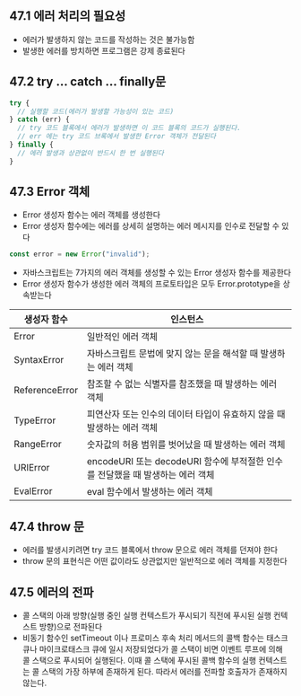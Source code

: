 ## 47.1 에러 처리의 필요성

- 에러가 발생하지 않는 코드를 작성하는 것은 불가능함
- 발생한 에러를 방치하면 프로그램은 강제 종료된다

## 47.2 try … catch … finally문

```jsx
try {
  // 실행할 코드(에러가 발생할 가능성이 있는 코드)
} catch (err) {
  // try 코드 블록에서 에러가 발생하면 이 코드 블록의 코드가 실행된다.
  // err 에는 try 코드 브록에서 발생한 Error 객체가 전달된다
} finally {
  // 에러 발생과 상관없이 반드시 한 번 실행된다
}
```

## 47.3 Error 객체

- Error 생성자 함수는 에러 객체를 생성한다
- Error 생성자 함수에는 에러를 상세히 설명하는 에러 메시지를 인수로 전달할 수 있다

```jsx
const error = new Error("invalid");
```

- 자바스크립트는 7가지의 에러 객체를 생성할 수 있는 Error 생성자 함수를 제공한다
- Error 생성자 함수가 생성한 에러 객체의 프로토타입은 모두 Error.prototype을 상속받는다

| 생성자 함수    | 인스턴스                                                                       |
| -------------- | ------------------------------------------------------------------------------ |
| Error          | 일반적인 에러 객체                                                             |
| SyntaxError    | 자바스크립트 문법에 맞지 않는 문을 해석할 때 발생하는 에러 객체                |
| ReferenceError | 참조할 수 없는 식별자를 참조했을 때 발생하는 에러 객체                         |
| TypeError      | 피연산자 또는 인수의 데이터 타입이 유효하지 않을 때 발생하는 에러 객체         |
| RangeError     | 숫자값의 허용 범위를 벗어났을 때 발생하는 에러 객체                            |
| URIError       | encodeURI 또는 decodeURI 함수에 부적절한 인수를 전달했을 때 발생하는 에러 객체 |
| EvalError      | eval 함수에서 발생하는 에러 객체                                               |

## 47.4 throw 문

- 에러를 발생시키려면 try 코드 블록에서 throw 문으로 에러 객체를 던져야 한다
- throw 문의 표현식은 어떤 값이라도 상관없지만 일반적으로 에러 객체를 지정한다

## 47.5 에러의 전파

- 콜 스택의 아래 방향(실행 중인 실행 컨텍스트가 푸시되기 직전에 푸시된 실행 컨텍스트 방향)으로 전파된다
- 비동기 함수인 setTimeout 이나 프로미스 후속 처리 메서드의 콜백 함수는 태스크 큐나 마이크로태스크 큐에 일시 저장되었다가 콜 스택이 비면 이벤트 루프에 의해 콜 스택으로 푸시되어 실행된다. 이때 콜 스택에 푸시된 콜백 함수의 실행 컨텍스트는 콜 스택의 가장 하부에 존재하게 된다. 따라서 에러를 전파할 호출자가 존재하지 않는다.
